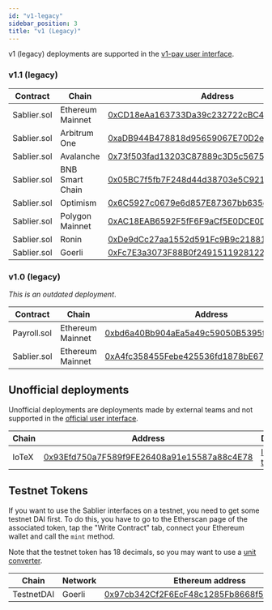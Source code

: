 ```yaml
---
id: "v1-legacy"
sidebar_position: 3
title: "v1 (Legacy)"
---
```


v1 (legacy) deployments are supported in the [v1-pay user interface](https://v1-pay.sablier.com).

### v1.1 (legacy)

| Contract    | Chain            | Address                                                                                                                              |
| ----------- | ---------------- | ------------------------------------------------------------------------------------------------------------------------------------ |
| Sablier.sol | Ethereum Mainnet | [0xCD18eAa163733Da39c232722cBC4E8940b1D8888](https://etherscan.io/address/0xCD18eAa163733Da39c232722cBC4E8940b1D8888)                |
| Sablier.sol | Arbitrum One     | [0xaDB944B478818d95659067E70D2e5Fc43Fa3eDe9](https://arbiscan.io/address/0xaDB944B478818d95659067E70D2e5Fc43Fa3eDe9)                 |
| Sablier.sol | Avalanche        | [0x73f503fad13203C87889c3D5c567550b2d41D7a4](https://snowtrace.io/address/0x73f503fad13203C87889c3D5c567550b2d41D7a4)                |
| Sablier.sol | BNB Smart Chain  | [0x05BC7f5fb7F248d44d38703e5C921A8c16825161](https://bscscan.com/address/0x05BC7f5fb7F248d44d38703e5C921A8c16825161)                 |
| Sablier.sol | Optimism         | [0x6C5927c0679e6d857E87367bb635decbcB20F31c](https://optimistic.etherscan.io/address/0x6C5927c0679e6d857E87367bb635decbcB20F31c)     |
| Sablier.sol | Polygon Mainnet  | [0xAC18EAB6592F5fF6F9aCf5E0DCE0Df8E49124C06](https://polygonscan.com/address/0xAC18EAB6592F5fF6F9aCf5E0DCE0Df8E49124C06)             |
| Sablier.sol | Ronin            | [0xDe9dCc27aa1552d591Fc9B9c21881feE43BD8118](https://explorer.roninchain.com/address/ronin:de9dcc27aa1552d591fc9b9c21881fee43bd8118) |
| Sablier.sol | Goerli           | [0xFc7E3a3073F88B0f249151192812209117C2014b](https://goerli.etherscan.io/address/0xFc7E3a3073F88B0f249151192812209117C2014b)         |

### v1.0 (legacy)

_This is an outdated deployment_.

| Contract    | Chain            | Address                                                                                                               |
| ----------- | ---------------- | --------------------------------------------------------------------------------------------------------------------- |
| Payroll.sol | Ethereum Mainnet | [0xbd6a40Bb904aEa5a49c59050B5395f7484A4203d](https://etherscan.io/address/0xbd6a40Bb904aEa5a49c59050B5395f7484A4203d) |
| Sablier.sol | Ethereum Mainnet | [0xA4fc358455Febe425536fd1878bE67FfDBDEC59a](https://etherscan.io/address/0xA4fc358455Febe425536fd1878bE67FfDBDEC59a) |

## Unofficial deployments

Unofficial deployments are deployments made by external teams and not supported in the
[official user interface](https://v1-pay.sablier.com).

| Chain | Address                                                                                                                | Deployer                                   |
| ----- | ---------------------------------------------------------------------------------------------------------------------- | ------------------------------------------ |
| IoTeX | [0x93Efd750a7F589f9FE26408a91e15587a88c4E78](https://iotexscout.io/address/0x93Efd750a7F589f9FE26408a91e15587a88c4E78) | [IoTeX team](https://twitter.com/iotex_io) |

## Testnet Tokens

If you want to use the Sablier interfaces on a testnet, you need to get some testnet DAI first. To do this, you have to
go to the Etherscan page of the associated token, tap the "Write Contract" tab, connect your Ethereum wallet and call
the `mint` method.

Note that the testnet token has 18 decimals, so you may want to use a
[unit converter](https://tools.deth.net/token-unit-conversion).

| Chain      | Network | Ethereum address                                                                                                             |
| ---------- | ------- | ---------------------------------------------------------------------------------------------------------------------------- |
| TestnetDAI | Goerli  | [0x97cb342Cf2F6EcF48c1285Fb8668f5a4237BF862](https://goerli.etherscan.io/address/0x97cb342Cf2F6EcF48c1285Fb8668f5a4237BF862) |
